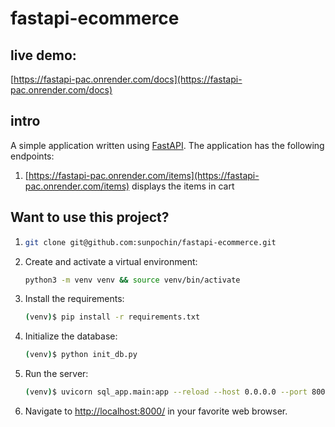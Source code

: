 # fastapi-ecommerce

## live demo:
[https://fastapi-pac.onrender.com/docs](https://fastapi-pac.onrender.com/docs)

## intro
A simple application written using [FastAPI](https://fastapi.tiangolo.com/). 
The application has the following endpoints:

1. [https://fastapi-pac.onrender.com/items](https://fastapi-pac.onrender.com/items) displays the items in cart

## Want to use this project?

1.  ```sh
    git clone git@github.com:sunpochin/fastapi-ecommerce.git
    ```

2. Create and activate a virtual environment:

    ```sh
    python3 -m venv venv && source venv/bin/activate
    ```

3. Install the requirements:

    ```sh
    (venv)$ pip install -r requirements.txt
    ```

4. Initialize the database:

    ```sh
    (venv)$ python init_db.py
    ```

5. Run the server:

    ```sh
    (venv)$ uvicorn sql_app.main:app --reload --host 0.0.0.0 --port 8000
    ```
    
 6. Navigate to [http://localhost:8000/](http://localhost:8000/) in your favorite web browser.